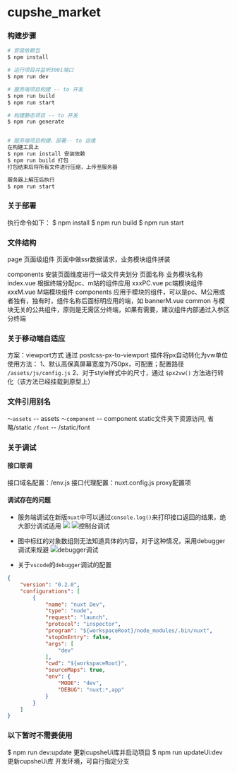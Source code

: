 # cupshe_market

### 构建步骤

```bash
# 安装依赖包
$ npm install

# 运行项目并监听3001端口
$ npm run dev

# 服务端项目构建 -- to 开发
$ npm run build
$ npm run start

# 构建静态项目 -- to 开发
$ npm run generate


# 服务端项目构建、部署-- to 运维
在构建工具上
$ npm run install 安装依赖
$ npm run build 打包
打包结束后将所有文件进行压缩，上传至服务器

服务器上解压后执行
$ npm run start
```
### 关于部署
执行命令如下：
$ npm install
$ npm run build
$ npm run start

### 文件结构
page 页面级组件
    页面中做ssr数据请求，业务模块组件拼装

components 安装页面维度进行一级文件夹划分
    页面名称
        业务模块名称
            index.vue  根据终端分配pc、m站的组件应用
            xxxPC.vue  pc端模块组件
            xxxM.vue   M端模块组件
            components  应用于模块的组件，可以是pc、M公用或者独有，独有时，组件名称后面标明应用的端，如 bannerM.vue
    common 与模块无关的公共组件，原则是无需区分终端，如果有需要，建议组件内部通过入参区分终端


### 关于移动端自适应
方案：viewport方式 通过 postcss-px-to-viewport 插件将px自动转化为vw单位
使用方法：
1、默认高保真屏幕宽度为750px，可配置；配置路径 `/assets/js/config.js`
2、对于style样式中的尺寸，通过 `$px2vw()` 方法进行转化（该方法已经挂载到原型上）

### 文件引用别名
`～assets` -- assets
`～component` -- component
static文件夹下资源访问, 省略/static
`/font` -- /static/font

### 关于调试
#### 接口联调
接口域名配置：/env.js
接口代理配置：nuxt.config.js  proxy配置项

#### 调试存在的问题
- 服务端调试在新版`nuxt`中可以通过`console.log()`来打印接口返回的结果，绝大部分调试适用
![](http://yun.china2018.vip/iShot2020-08-02%E4%B8%8B%E5%8D%8804.33.42.png)
![控制台调试](http://yun.china2018.vip/iShot2020-08-02%E4%B8%8B%E5%8D%8804.26.58.png)

- 图中标红的对象数组则无法知道具体的内容，对于这种情况，采用debugger调试来规避
![debugger调试](http://yun.china2018.vip/iShot2020-08-02%E4%B8%8B%E5%8D%8804.40.24.png)

- 关于`vscode`的`debugger`调试的配置
```json
{
    "version": "0.2.0",
    "configurations": [
        {
            "name": "nuxt Dev",
            "type": "node",
            "request": "launch",
            "protocol": "inspector",
            "program": "${workspaceRoot}/node_modules/.bin/nuxt",
            "stopOnEntry": false,
            "args": [
                "dev"
            ],
            "cwd": "${workspaceRoot}",
            "sourceMaps": true,
            "env": {
                "MODE": "dev",
                "DEBUG": "nuxt:*,app"
            }
        }
    ]
}
```


### 以下暂时不需要使用
$ npm run dev:update   更新cupsheUi库并启动项目
$ npm run updateUi:dev 更新cupsheUi库 开发环境，可自行指定分支
